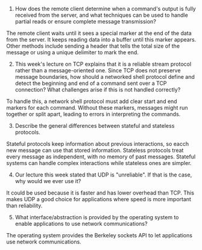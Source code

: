 1. How does the remote client determine when a command's output is fully received from the server, and what techniques can be used to handle partial reads or ensure complete message transmission?

The remote client waits until it sees a special marker at the end of the data from the server. It keeps reading data
into a buffer until this marker appears. Other methods include sending a header that tells the total size of the
message or using a unique delimiter to mark the end.

2. This week's lecture on TCP explains that it is a reliable stream protocol rather than a message-oriented one. Since TCP does not preserve message boundaries, how should a networked shell protocol define and detect the beginning and end of a command sent over a TCP connection? What challenges arise if this is not handled correctly?

To handle this, a network shell protocol must add clear start and end markers for each command. Without these
markers, messages might run together or split apart, leading to errors in interpreting the commands.

3. Describe the general differences between stateful and stateless protocols.

Stateful protocols keep information about previous interactions, so eacch new message can use that stored
information. Stateless protocols treat every message as independent, with no memory of past messages. Stateful
systems can handle complex interactions while stateless ones are simpler.

4. Our lecture this week stated that UDP is "unreliable". If that is the case, why would we ever use it?

It could be used because it is faster and has lower overhead than TCP. This makes UDP a good choice for applications
where speed is more important than reliability.

5. What interface/abstraction is provided by the operating system to enable applications to use network communications?

The operating system provides the Berkeley sockets API to let applications use network communications.
